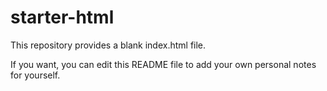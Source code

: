 # starter-html
This repository provides a blank index.html file. 

If you want, you can edit this README file to add your own personal notes for yourself.
